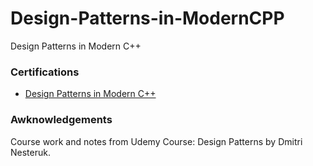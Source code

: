 # Design-Patterns-in-ModernCPP
Design Patterns in Modern C++

### Certifications

- [Design Patterns in Modern C++](https://udemy.com/certificate/UC-0a1fbabe-6a65-4088-aa44-fce79a230e6f/)

### Awknowledgements

Course work and notes from Udemy Course: Design Patterns by Dmitri Nesteruk.
